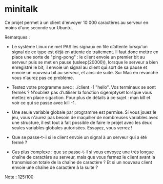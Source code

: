 # minitalk

Ce projet permet à un client d'envoyer 10 000 caractères au serveur en moins d'une seconde sur Ubuntu.

Remarques : 

- Le système Linux ne met PAS les signaux en file d’attente lorsqu'un signal de ce type est déjà en attente de traitement. 
Il faut donc mettre en place une sorte de "ping-pong" : le client envoie un premier bit au serveur puis se met en pause (usleep(20000)),
lorsque le serveur a bien enregistré le bit, il envoie un signal au client qui sort de sa pause et envoie un nouveau bit au serveur, 
et ainsi de suite. Sur Mac en revanche vous n'aurez pas ce problème.

- Testez votre programme avec  : ./client -1 "hello".
Vos terminaux se sont fermés ? N'oubliez pas d'utiliser la fonction sigemptyset lorsque vous mettez en place sigaction. Pour plus de détails à ce sujet : man kill et voir ce qui se passe avec kill -1.

- Une seule variable globale par programme est permise. Si vous jouez le jeu, vous n'aurez pas besoin de maquiller de nombreuses variables avec une structure, il est tout à fait possible de faire le projet avec les deux seules variables globales autorisées. Essayez, vous verrez !

- Que se passe-t-il si le client envoie un signal à un serveur qui a été fermé ?

- Cas plus complexe : que se passe-t-il si vous envoyez une très longue chaîne de caractère au serveur, mais que vous fermez le client avant la transmission totale de la chaîne de caractère ? Et si un nouveau client envoie une chaîne de caractère à la suite ?

Note : 125/100

